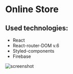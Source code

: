 # Online Store

## Used technologies:

- React 
- React-router-DOM v.6 
- Styled-components 
- Firebase 

![screenshot](https://user-images.githubusercontent.com/66014974/232556185-86337de2-5763-4fa1-808a-f9c9cffbc2e5.png)
